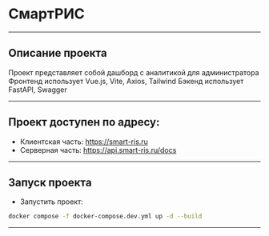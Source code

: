 # СмартРИС

---

## Описание проекта

Проект представляет собой дашборд с аналитикой для администратора
Фронтенд использует Vue.js, Vite, Axios, Tailwind
Бэкенд использует FastAPI, Swagger

___

## Проект доступен по адресу:

- Клиентская часть: https://smart-ris.ru
- Серверная часть: https://api.smart-ris.ru/docs

___

## Запуск проекта

- Запустить проект:
```bash
docker compose -f docker-compose.dev.yml up -d --build
```

___


